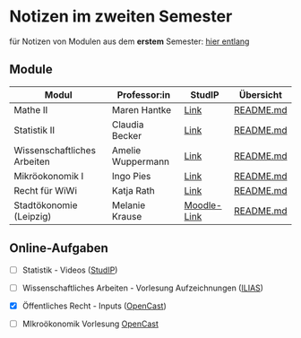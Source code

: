 #  Notizen im zweiten Semester

für Notizen von Modulen aus dem **erstem** Semester: [hier entlang](https://skriptum.github.io/vwl1)

## Module


| Modul                       | Professor:in      | StudIP                                                       | Übersicht                            |
| --------------------------- | ----------------- | ------------------------------------------------------------ | ------------------------------------ |
| Mathe II                    | Maren Hantke      | [Link](https://studip.uni-halle.de/dispatch.php/course/details?sem_id=7e2c18c237b3a6fef0031032bf5115e3) | [README.md](VL_Mathe2/README.md)     |
| Statistik II                | Claudia Becker    | [Link](https://studip.uni-halle.de/dispatch.php/course/overview?cid=ebeda87420748f97f36d62dace526f0f) | [README.md](VL_Statistik2/README.md) |
| Wissenschaftliches Arbeiten | Amelie Wuppermann | [Link](https://studip.uni-halle.de/dispatch.php/course/details?sem_id=61df7a56775fc8bee7c69c7e07b699f3) | [README.md](VL_WissArbeit/README.md) |
| Mikröokonomik I             | Ingo Pies         | [Link](https://studip.uni-halle.de/dispatch.php/course/details?sem_id=8f1b6a567146a3dc5e426d1abd87d2fd) | [README.md](VL_Mikro/README.md)      |
| Recht für WiWi              | Katja Rath        | [Link](https://studip.uni-halle.de/dispatch.php/course/details?sem_id=aa32e8f8b04104e6b8ab07bf07a2f897) | [README.md](VL_Recht-WiWi/README.md) |
| Stadtökonomie (Leipzig)     | Melanie Krause    | [Moodle-Link](https://moodle2.uni-leipzig.de/course/view.php?id=38282) | [README.md](VL_Stadt/README.md)      |

## Online-Aufgaben

- [ ] Statistik - Videos ([StudIP](https://studip.uni-halle.de/dispatch.php/course/files/index/a78a0d6894767c48d192a2f142b4b596?cid=ebeda87420748f97f36d62dace526f0f))
- [ ] Wissenschaftliches Arbeiten - Vorlesung Aufzeichnungen ([ILIAS](https://ilias.uni-halle.de/ilias.php?cmd=render&cmdClass=ilrepositorygui&baseClass=ilRepositoryGUI&ref_id=244788&rtoken=273f22954002bcac30ac9816a61b92bc))
- [x] Öffentliches Recht - Inputs ([OpenCast](https://studip.uni-halle.de/plugins.php/opencast/course/index?cid=aa32e8f8b04104e6b8ab07bf07a2f897))
- [ ] MIkroökonomik Vorlesung [OpenCast](https://studip.uni-halle.de/plugins.php/opencast/course/index/false?cid=8f1b6a567146a3dc5e426d1abd87d2fd)




